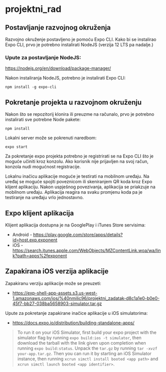 # projektni_rad
## Postavljanje razvojnog okruženja 
Razvojno okruženje postavljeno je pomoću Expo CLI. Kako bi se instalirao Expo CLI, prvo je potrebno instalirati NodeJS (verzija 12 LTS pa nadalje.)

### Upute za postavljanje NodeJS: 
https://nodejs.org/en/download/package-manager/

Nakon instaliranja NodeJS, potrebno je instalirati Expo CLI:
                                                 
```npm install -g expo-cli```

## Pokretanje projekta u razvojnom okruženju 
Nakon što se repozitorij klonira ili preuzme na računalo, prvo je potrebno instalirati sve potrebne Node pakete: 

```npm install```

Lokalni server može se pokrenuti naredbom:

```expo start``` 
           
Za pokretanje expo projekta potrebno je registrirati se na Expo CLI što je moguće učiniti kroz konzolu. Ako korisnik nije prijavljen na svoj račun, konzola nudi mogućnost registracije. 

Lokalnu inačicu aplikacije moguće je testirati na mobilnom uređaju. Na uređaj se moguće spojiti poveznicom ili skeniranjem QR koda kroz Expo klijent aplikaciju. Nakon uspješnog povezivanja, aplikacija se priakzuje na mobilnom uređaju. Aplikacija reagira na svaku promjenu koda pa je testiranje na uređaju vrlo jednostavno. 
                                        
## Expo klijent aplikacija                                                          
Klijent aplikacija dostupna je na GooglePlay i iTunes Store servisima: 
- Android - https://play.google.com/store/apps/details?id=host.exp.exponent 
- iOS - https://search.itunes.apple.com/WebObjects/MZContentLink.woa/wa/link?path=apps%2fexponent 

## Zapakirana iOS verzija aplikacije
Zapakiranu verziju aplikacije može se preuzeti:
- https://exp-shell-app-assets.s3.us-west-1.amazonaws.com/ios/%40nmilic96/projektni_zadatak-d8c1a1e0-b0e0-45f7-bb27-038ba5658903-simulator.tar.gz 

Upute za pokretanje zapakirane inačice aplikacije u iOS simulatorima: 
- https://docs.expo.io/distribution/building-standalone-apps/     

> To run it on your iOS Simulator, first build your expo project with the simulator flag by running ```expo build:ios -t simulator```, then download the tarball with the link given upon completion when running ```expo build:status```. Unpack the ```tar.gz``` by running ```tar -xvzf your-app.tar.gz```. Then you can run it by starting an iOS Simulator instance, then running ```xcrun simctl install booted <app path>``` and ```xcrun simctl launch booted <app identifier>```.
